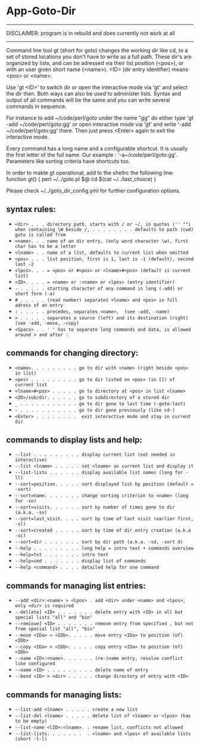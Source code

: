 
# App-Goto-Dir

- - -

DISCLAIMER: program is in rebuild and does currently not work at all

- - -

  Command line tool gt (short for goto) changes the working dir like cd,
  to a set of stored locations you don't have to write as a full path.
  These dir's are organized by lists, and can be adressed via their
  list position (&lt;pos>), or with an user given short name (&lt;name>).
  &lt;ID> (dir entry identifier) means &lt;pos> or &lt;name>.

  Use 'gt &lt;ID>' to switch dir or open the interactive mode via 'gt' and
  select the dir then. Both ways can also be used to administer lists.
  Syntax and output of all commands will be the same and you can write
  several commands in sequence.

  For instance to add \~/code/perl/goto under the name "gg" do either type
  'gt -add \~/code/perl/goto:gg' or open interactive mode via 'gt'
  and write '-add \~/code/perl/goto:gg' there. Then just press &lt;Enter>
  again to exit the interactive mode.

  Every command has a long name and a configurable shortcut.
  It is usually the first letter of the full name.
  Our example : '-a\~/code/perl/goto:gg'.
  Parameters like sorting criteria have shortcuts too.

  In order to makte gt operational, add to the shellrc the following line:
  function gt() { perl ~/../goto.pl \$@ cd $\(cat ~/../last_choice) }

  Please check ~/../goto_dir_config.yml for further configuration options.


## syntax rules:

- `<dir> . . . directory path, starts with / or ~/, in quotes ('' "") when containing \W beside /,
 . . . . . . . . defaults to path (cwd) goto is called from`
- `<name>. . . name of an dir entry, (only word character \w), first char has to be a letter`
- `<lname> . . name of a list, defaults to current list when omitted`
- `<pos> . . . list position, first is 1, last is -1 (default), second last -2`
- `<lpos>. . . = <pos> or #<pos> or <lname>#<pos> (default is current list)`
- `<ID>. . . . = <name> or :<name> or <lpos> (entry identifier)`
- `- . . . . . starting character of any command in long (-add) or short form (-a)`
- `# . . . . . (read number) separates <lname> and <pos> in full adress of an entry`
- `: . . . . . precedes, separates <name>,  (see -add, -name)`
- `> . . . . . separates a source (left) and its destination (right) (see -add, -move, -copy)`
- `<Space> . . ' ' has to separate long commands and data, is allowed around > and after :`

## commands for changing directory:

- `<name>. . . . . . . . . go to dir with <name> (right beside <pos> in list)`
- `<pos> . . . . . . . . . go to dir listed on <pos> (in []) of current list`
- `<lname>#<pos> . . . . . go to directory at <pos> in list <lname>`
- `<ID>/sub/dir. . . . . . go to subdirectory of a stored dir`
- `_ . . . . . . . . . . . go to dir gone to last time (-goto-last)`
- `- . . . . . . . . . . . go to dir gone previously (like cd-)`
- `<Enter> . . . . . . . .  exit interactive mode and stay in current dir`

## commands to display lists and help:

- `--list . . . . . . . . . display current list (not needed in interactive)`
- `--list <lname> . . . . . set <lname> as current list and display it`
- `--list-lists . . . . . . display available list names (long for -ll)`
- `--sort=position. . . . . sort displayed list by position (default = -sort)`
- `--sort=name. . . . . . . change sorting criterion to <name> (long for -sn)`
- `--sort=visits. . . . . . sort by number of times gone to dir (a.k.a. -sv)`
- `--sort=last_visit. . . . sort by time of last visit (earlier first, -sl)`
- `--sort=created . . . . . sort by time of dir entry creation (a.k.a -sc)`
- `--sort=dir . . . . . . . sort by dir path (a.k.a. -sd, -sort d)`
- `--help . . . . . . . . . long help = intro text + commands overview`
- `--help=txt . . . . . . . intro text`
- `--help=cmd . . . . . . . display list of commands`
- `--help <command> . . . . detailed help for one command`

## commands for managing list entries:

- `--add <dir>:<name> > <lpos> . add <dir> under <name> and <lpos>, only <dir> is required`
- `--del[ete] <ID> . . . . . . . delete entry with <ID> in all but special lists "all" and "bin"`
- `--rem[ove] <ID> . . . . . . . remove entry from specified , but not from special list "all", "bin"`
- `--move <IDa> > <IDb>. . . . . move entry <IDa> to position (of) <IDb>`
- `--copy <IDa> > <IDb>. . . . . copy entry <IDa> to position (of) <IDb>`
- `--name <ID>:<name>. . . . . . (re-)name entry, resolve conflict like configured`
- `--name <ID> . . . . . . . . . delete name of entry`
- `--bend <ID> > <dir> . . . . . change directory of entry with <ID>`

<!---
`< . . . . . . . . . . . . . undo last command`
`> . . . . . . . . . . . . . redo - revert previously made undo`
--->

## commands for managing lists:

- `--list-add <lname> . . . . . create a new list`
- `--list-del <lname> . . . . . delete list of <lname> or <lpos> (has to be empty)`
- `--list-name <lID>:<lname>. . rename list, conflicts not allowed`
- `--list-lists. . . . . . .  . <lname> and <lpos> of available lists (short -l-l)`

<!---
## commands for managing commans:

- `--cmd-add <lname> . . . . . create a new list`
- `--cmd-del <lname> . . . . . delete list of <lname> or <lpos> (has to be empty)`
- `--cmd-name <lID>:<lname>. . rename list, conflicts not allowed`
- `--cmd-list . . . . . . .  . <lname> and <lpos> of available lists (short -l-l)`

--->

